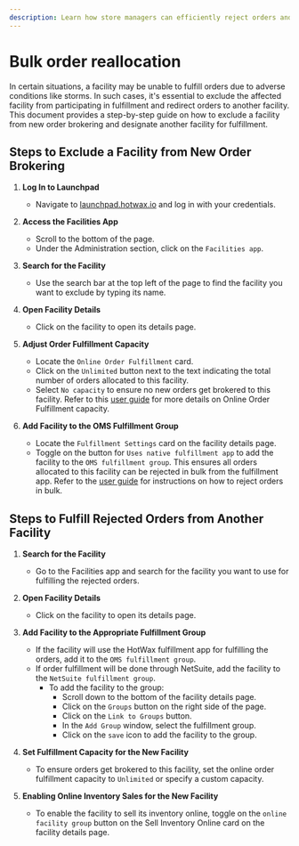 ```yaml
---
description: Learn how store managers can efficiently reject orders and manage order fulfillment from alternate facilities to maintain operational efficiency.
---
```

# Bulk order reallocation

In certain situations, a facility may be unable to fulfill orders due to adverse conditions like storms. In such cases, it's essential to exclude the affected facility from participating in fulfillment and redirect orders to another facility. This document provides a step-by-step guide on how to exclude a facility from new order brokering and designate another facility for fulfillment.

## Steps to Exclude a Facility from New Order Brokering

1. **Log In to Launchpad**
   - Navigate to [launchpad.hotwax.io](https://launchpad.hotwax.io) and log in with your credentials.

2. **Access the Facilities App**
   - Scroll to the bottom of the page.
   - Under the Administration section, click on the `Facilities app`.

3. **Search for the Facility**
   - Use the search bar at the top left of the page to find the facility you want to exclude by typing its name.

4. **Open Facility Details**
   - Click on the facility to open its details page.

5. **Adjust Order Fulfillment Capacity**
   - Locate the `Online Order Fulfillment` card.
   - Click on the `Unlimited` button next to the text indicating the total number of orders allocated to this facility.
   - Select `No capacity` to ensure no new orders get brokered to this facility. Refer to this [user guide](https://docs.hotwax.co/documents/v/system-admins/administration/facilities/configure-fulfillment-capacity) for more details on Online Order Fulfillment capacity.

6. **Add Facility to the OMS Fulfillment Group**
   - Locate the `Fulfillment Settings` card on the facility details page.
   - Toggle on the button for `Uses native fulfillment app` to add the facility to the `OMS fulfillment group`. This ensures all orders allocated to this facility can be rejected in bulk from the fulfillment app. Refer to the [user guide](https://docs.hotwax.co/documents/orders/fulfillment/rejection#bulk-order-rejection) for instructions on how to reject orders in bulk.

## Steps to Fulfill Rejected Orders from Another Facility

1. **Search for the Facility**
   - Go to the Facilities app and search for the facility you want to use for fulfilling the rejected orders.

2. **Open Facility Details**
   - Click on the facility to open its details page.

3. **Add Facility to the Appropriate Fulfillment Group**
   - If the facility will use the HotWax fulfillment app for fulfilling the orders, add it to the `OMS fulfillment group`.
   - If order fulfillment will be done through NetSuite, add the facility to the `NetSuite fulfillment group`.
     - To add the facility to the group:
       - Scroll down to the bottom of the facility details page.
       - Click on the `Groups` button on the right side of the page.
       - Click on the `Link to Groups` button.
       - In the `Add Group` window, select the fulfillment group.
       - Click on the `save` icon to add the facility to the group.

4. **Set Fulfillment Capacity for the New Facility**
   - To ensure orders get brokered to this facility, set the online order fulfillment capacity to `Unlimited` or specify a custom capacity.

5. **Enabling Online Inventory Sales for the New Facility**
   - To enable the facility to sell its inventory online, toggle on the `online facility group` button on the Sell Inventory Online card on the facility details page.


